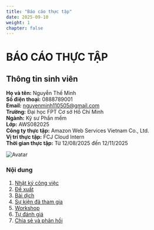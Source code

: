 ```yaml
---
title: "Báo cáo thực tập"
date: 2025-09-10
weight: 1
chapter: false
---
```


# BÁO CÁO THỰC TẬP

## Thông tin sinh viên

**Họ và tên:** Nguyễn Thế Minh <br>
**Số điện thoại:** 0888789001 <br>
**Email:** nguyenminh110505@gmail.com <br>
**Trường:** Đại học FPT Cơ sở Hồ Chí Minh <br>
**Ngành:** Kỹ sư Phần mềm <br>
**Lớp:** AWS082025 <br>
**Công ty thực tập:** Amazon Web Services Vietnam Co., Ltd. <br>
**Vị trí thực tập:** FCJ Cloud Intern <br>
**Thời gian thực tập:** Từ 12/08/2025 đến 12/11/2025 <br>

![Avatar](/images/Avatar.jpg)

### Nội dung

1.  [Nhật ký công việc](1-Worklog/)
2.  [Đề xuất](2-Proposal/)
3.  [Bài dịch](3-Translated-Blogs/)
4.  [Sự kiện đã tham gia](4-Event-Participated/)
5.  [Workshop](5-Workshop/)
6.  [Tự đánh giá](6-Self-Assessment/)
7.  [Chia sẻ và phản hồi](7-Sharing-And-Feedback/)
